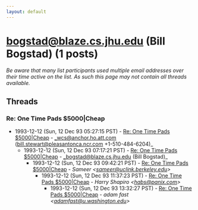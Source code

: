 ```yaml
---
layout: default
---
```


# bogstad@blaze.cs.jhu.edu (Bill Bogstad) (1 posts)

_Be aware that many list participants used multiple email addresses over their time active on the list. As such this page may not contain all threads available._

## Threads

### Re:  One Time Pads $5000|Cheap
+ 1993-12-12 (Sun, 12 Dec 93 05:27:15 PST) - [Re:  One Time Pads $5000|Cheap](/archive/1993/12/7812d2aeb51a0129193d0872a4bc6f13c2e42f0603d9e2807d949378734388cc) - _wcs@anchor.ho.att.com (bill.stewart@pleasantonca.ncr.com +1-510-484-6204)_
  + 1993-12-12 (Sun, 12 Dec 93 07:17:21 PST) - [Re:  One Time Pads $5000|Cheap](/archive/1993/12/ec7054cedc0c66c9698ad3b7316b90a05df9f16acf22cf090ae1062017541131) - _bogstad@blaze.cs.jhu.edu (Bill Bogstad)_
    + 1993-12-12 (Sun, 12 Dec 93 09:42:21 PST) - [Re: One Time Pads $5000|Cheap](/archive/1993/12/a63cd0bfa671dc78090f90a03cf16d6201646dbcf0ce92be5a1a8d6e59ccc338) - _Sameer \<sameer@uclink.berkeley.edu\>_
      + 1993-12-12 (Sun, 12 Dec 93 11:37:23 PST) - [Re: One Time Pads $5000|Cheap](/archive/1993/12/2686291790740552fc1018a35dbc2c050745730409dcc1eda10379cabfff7961) - _Harry Shapiro \<habs@panix.com\>_
        + 1993-12-12 (Sun, 12 Dec 93 13:32:27 PST) - [Re: One Time Pads $5000|Cheap](/archive/1993/12/d514b64849c815a9302175f1d785e370a47cb7ac8f17f5e6eb2370804133a6ab) - _adam fast \<adamfast@u.washington.edu\>_

